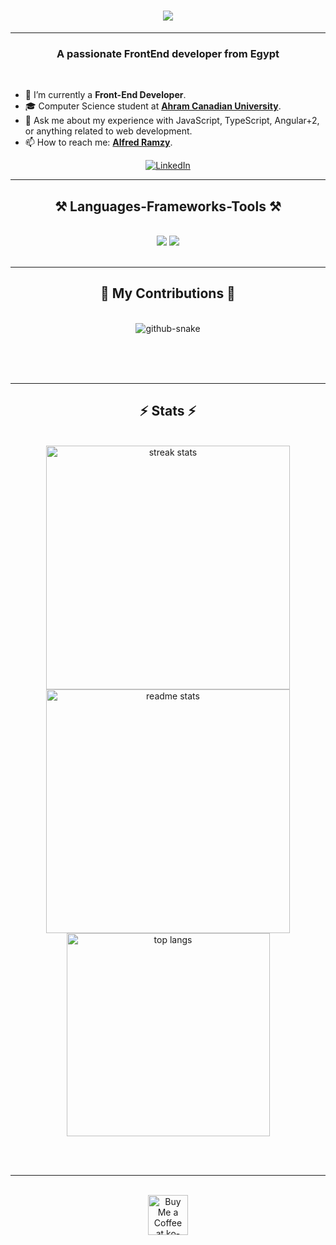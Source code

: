 

<h1 align="center">
    <img src="https://readme-typing-svg.herokuapp.com/?font=Righteous&size=35&center=true&vCenter=true&width=500&height=70&duration=5000&lines=Hello!+👋;+I'm+Alfred+Ramzy+(Alfredo)!;" />
</h1>

 <hr/>

<h3 align="center">A passionate FrontEnd developer from Egypt </h3>

<br/>

<ul align="left">
    <li>🔭 I’m currently a <strong>Front-End Developer</strong>.</li>
    <li>🎓 Computer Science student at <strong><a href="https://www.acu.edu.eg/">Ahram Canadian University</a></strong>.</li>
    <li>💬 Ask me about my experience with JavaScript, TypeScript, Angular+2, or anything related to web development.</li>
    <li>📫 How to reach me: <strong><a href="https://www.linkedin.com/in/alfredramzy/">Alfred Ramzy</a></strong>.</li>
</ul>

 
<div align="center"> 
  
  <a href="https://www.linkedin.com/in/alfredramzy/" target="_blank">
    <img src="https://img.shields.io/badge/LinkedIn-0077B5?style=for-the-badge&logo=linkedin&logoColor=white" alt="LinkedIn" />
</a>
</div>

 <hr/>
 
<h2 align="center">⚒️ Languages-Frameworks-Tools ⚒️</h2>
<br/>
<div align="center">
    <img src="https://skillicons.dev/icons?i=html,css,js,ts,angular,sass,bootstrap,tailwind,figma,postman,git,github" />
    <img src="https://skillicons.dev/icons?i=cs,cpp,visualstudio,vscode,wordpress" /><br>

</div>


<br/>
<hr/>

<div align="center">
  <h2>🐍 My Contributions 🐍</h2>
  <br>
  <picture>
  <source media="(prefers-color-scheme: dark)" srcset="https://raw.githubusercontent.com/Alfred-Ramzy/Alfred-Ramzy/output/github-snake-dark.svg" />
  <source media="(prefers-color-scheme: light)" srcset="https://raw.githubusercontent.com/Alfred-Ramzy/Alfred-Ramzy/output/github-snake.svg" />
  <img alt="github-snake" src="https://raw.githubusercontent.com/Alfred-Ramzy/Alfred-Ramzy/output/github-snake.svg" />
</picture>
  
  <br/><br/><br/>
</div>

<hr/>

<h2 align="center">⚡ Stats ⚡</h2>
<br>
<div align=center>
  <img width=390 src="https://github-readme-streak-stats-salesp07.vercel.app/?user=salesp07&count_private=true&theme=react&border_radius=10" alt="streak stats"/>
  <img width=390 src="https://github-readme-stats-salesp07.vercel.app/api?username=salesp07&count_private=true&show_icons=true&theme=react&rank_icon=github&border_radius=10" alt="readme stats" />
  <br/>
  <img width=325 align="center" src="https://github-readme-stats-salesp07.vercel.app/api/top-langs/?username=salesp07&hide=HTML&langs_count=8&layout=compact&theme=react&border_radius=10&size_weight=0.5&count_weight=0.5&exclude_repo=github-readme-stats" alt="top langs" />
</div>

<br/><br/>

<hr/>

<br/>

<div align="center">
<a href='https://ko-fi.com/V7V4RAK9C' target='_blank'><img height='64' style='border:0px;height:64px;' src='https://storage.ko-fi.com/cdn/kofi1.png?v=3' border='0' alt='Buy Me a Coffee at ko-fi.com' /></a>
</div>

<br/>

